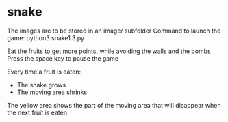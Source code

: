 # snake

The images are to be stored in an image/ subfolder
Command to launch the game: python3 snake1.3.py 

Eat the fruits to get more points, while avoiding the walls and the bombs
Press the space key to pause the game

Every time a fruit is eaten:
- The snake grows
- The moving area shrinks
  
The yellow area shows the part of the moving area that will disappear when the next fruit is eaten
